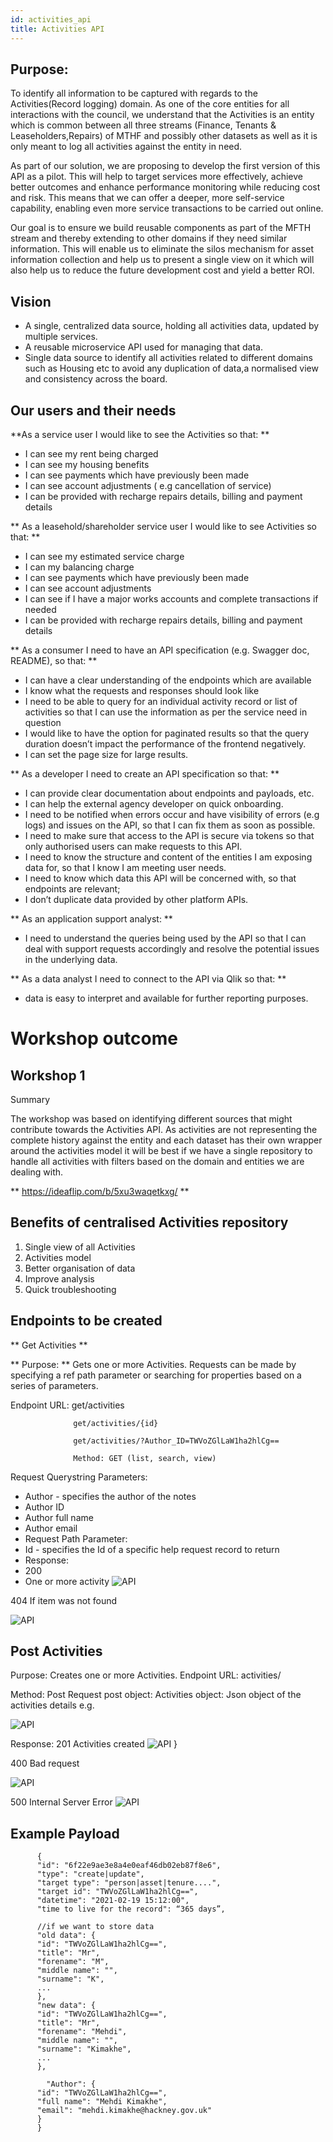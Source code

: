```yaml
---
id: activities_api
title: Activities API
---
```


## Purpose:
To identify all information to be captured with regards to the Activities(Record logging) domain.
As one of the core entities for all interactions with the council, we understand that the Activities is an entity which is common between all three streams (Finance, Tenants & Leaseholders,Repairs) of MTHF and possibly other datasets as well as it is only meant to log all activities against the entity in need.

As part of our solution, we are proposing to develop the first version of this API as a pilot. This will help to target services more effectively, achieve better outcomes and enhance performance monitoring while reducing cost and risk. This means that we can offer a deeper, more self-service capability, enabling even more service transactions to be carried out online.

Our goal is to ensure we build reusable components as part of the MFTH stream and thereby extending to other domains if they need similar information. This will enable us to eliminate the silos mechanism for asset information collection and help us to present a single view on it which will also help us to reduce the future development cost and yield a better ROI.

## Vision

- A single, centralized data source, holding all activities data, updated by multiple services.
- A reusable microservice API used for managing that data.
- Single data source to identify all activities related to different domains such as Housing etc to avoid any duplication of data,a normalised view and consistency across the board.

## Our users and their needs

**As a service user I would like to see the Activities so that: **
- I can see my rent being charged
- I can see my housing benefits
- I can see payments which have previously been made
- I can see account adjustments ( e.g cancellation of service)
- I can be provided with recharge repairs details, billing and payment details


** As a leasehold/shareholder  service user I would like to see Activities so that: **
- I can see my estimated service charge
- I can my balancing charge
- I can see payments which have previously been made
- I can see account adjustments
- I can see if I have a major works accounts and complete transactions if needed
- I can be provided with recharge repairs details,  billing and payment details

** As a consumer I need to have an API specification (e.g. Swagger doc, README), so that: **
- I can have a clear understanding of the endpoints which are available
- I know what the requests and responses should look like
- I need to be able to query for an individual activity record or list of activities so that
I can use the information as per the service need in question
- I would like to have the option for paginated results so that
the query duration doesn’t impact the performance of the frontend negatively.
- I can set the page size for large results.


** As a developer I need to create an API specification so that: **
- I can provide clear documentation about endpoints and payloads, etc.
- I can help the external agency developer on quick onboarding.
- I need to be notified when errors occur and have visibility of errors (e.g logs) and issues on the API, so that I can fix them as soon as possible.
- I need to make sure that access to the API is secure via tokens so that only authorised users can make requests to this API.
-  I need to know the structure and content of the entities I am exposing data for, so that I know I am meeting user needs.
- I need to know which data this API will be concerned with, so that
endpoints are relevant;
- I don’t duplicate data provided by other platform APIs.


** As an application  support analyst: **
 - I need to understand the queries being used by the API so that I can deal with support requests accordingly and resolve the potential issues in the underlying data.

** As a data analyst I need to connect to the API via Qlik so that: **
- data is easy to interpret and available for further reporting purposes.


# Workshop outcome
## Workshop 1

Summary

The workshop was based on identifying different sources that might contribute towards the Activities API. As activities are not representing the complete history against the entity and each dataset has their own wrapper around the activities model it will be best if we have a single repository to handle all activities with filters based on the domain and entities we are dealing with.

** https://ideaflip.com/b/5xu3waqetkxg/ **

## Benefits of centralised Activities repository
1. Single view of all Activities
2. Activities model
3. Better organisation of data
4. Improve analysis
5. Quick troubleshooting

## Endpoints to be created
** Get Activities **

** Purpose: ** Gets one or more Activities. Requests can be made by specifying a ref path parameter or searching for properties based on a series of parameters.

Endpoint URL:
               get/activities

		          get/activities/{id}

		          get/activities/?Author_ID=TWVoZGlLaW1ha2hlCg==

                  Method: GET (list, search, view)

Request Querystring Parameters:

- Author - specifies the author of the notes
- Author ID
- Author full name
- Author email
- Request Path Parameter:
- Id - specifies the Id of a specific help request record to return
- Response:
- 200
- One or more activity
![API ](./doc-images/spec1.png)

404
If item was not found

![API](./doc-images/spec2.png)

## Post Activities
Purpose: Creates one or more Activities.
Endpoint URL: activities/

Method: Post
Request post object:
Activities object: Json object of the activities details e.g.

![API](./doc-images/spec3.png)


Response:
201
Activities created
![API](./doc-images/spec3.png)
}

400
Bad request

![API](./doc-images/spec4.png)

500
Internal Server Error
![API](./doc-images/spec5.png)

## Example Payload

          {
          "id": "6f22e9ae3e8a4e0eaf46db02eb87f8e6",
          "type": "create|update",
          "target type": "person|asset|tenure....",
          "target id": "TWVoZGlLaW1ha2hlCg==",
          "datetime": "2021-02-19 15:12:00",
          "time to live for the record": “365 days”,

          //if we want to store data
          "old data": {
          "id": "TWVoZGlLaW1ha2hlCg==",
          "title": "Mr",
          "forename": "M",
          "middle name": "",
          "surname": "K",
          ...
          },
          "new data": {
          "id": "TWVoZGlLaW1ha2hlCg==",
          "title": "Mr",
          "forename": "Mehdi",
          "middle name": "",
          "surname": "Kimakhe",
          ...
          },

          	"Author": {
          "id": "TWVoZGlLaW1ha2hlCg==",
          "full name": "Mehdi Kimakhe",
          "email": "mehdi.kimakhe@hackney.gov.uk"
          }
          }
